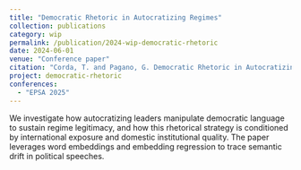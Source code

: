 ```yaml
---
title: "Democratic Rhetoric in Autocratizing Regimes"
collection: publications
category: wip
permalink: /publication/2024-wip-democratic-rhetoric
date: 2024-06-01
venue: "Conference paper"
citation: "Corda, T. and Pagano, G. Democratic Rhetoric in Autocratizing Regimes."
project: democratic-rhetoric
conferences:
  - "EPSA 2025"
---
```


We investigate how autocratizing leaders manipulate democratic language to sustain regime legitimacy, and how this rhetorical strategy is conditioned by international exposure and domestic institutional quality. The paper leverages word embeddings and embedding regression to trace semantic drift in political speeches.
